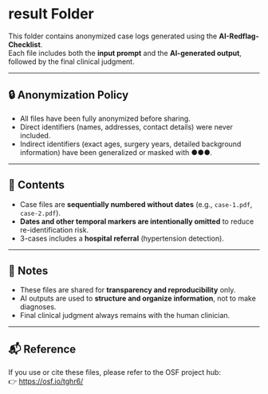 # result Folder

This folder contains anonymized case logs generated using the **AI-Redflag-Checklist**.  
Each file includes both the **input prompt** and the **AI-generated output**, followed by the final clinical judgment.

---

## 🔒 Anonymization Policy
- All files have been fully anonymized before sharing.  
- Direct identifiers (names, addresses, contact details) were never included.  
- Indirect identifiers (exact ages, surgery years, detailed background information) have been generalized or masked with ●●●.  

---

## 📂 Contents
- Case files are **sequentially numbered without dates** (e.g., `case-1.pdf`, `case-2.pdf`).  
- **Dates and other temporal markers are intentionally omitted** to reduce re-identification risk.  
- 3-cases includes a **hospital referral** (hypertension detection).

---

## 🧾 Notes
- These files are shared for **transparency and reproducibility** only.  
- AI outputs are used to **structure and organize information**, not to make diagnoses.  
- Final clinical judgment always remains with the human clinician.

---

## 📬 Reference
If you use or cite these files, please refer to the OSF project hub:  
👉 https://osf.io/tghr6/

